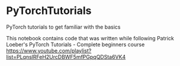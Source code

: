 # PyTorchTutorials
PyTorch tutorials to get familiar with the basics

This notebook contains code that was written while following Patrick Loeber's PyTorch Tutorials - Complete beginners course
https://www.youtube.com/playlist?list=PLqnslRFeH2UrcDBWF5mfPGpqQDSta6VK4
